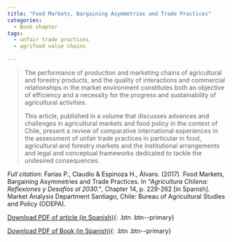 ```yaml
---
title: "Food Markets, Bargaining Asymmetries and Trade Practices"
categories:
  - Book chapter
tags:
  - unfair trade practices
  - agrifood value chains
  
---
```

>The performance of production and marketing chains of agricultural and forestry products, and the quality of interactions and commercial relationships in the market environment constitutes both an objective of efficiency and a necessity for the progress and sustainability of agricultural activities.
>
>This article, published in a volume that discusses advances and challenges in agricultural markets and food policy in the context of Chile, present a review of comparative international experiences in the assessment of unfair trade practices in particular in food, agricultural and forestry markets and the institutional arrangements and legal and conceptual frameworks dedicated to tackle the undesired consequences.
>

*Full citation:* Farías P., Claudio & Espinoza H., Álvaro. (2017). Food Markets, Bargaining Asymmetries and Trade Practices. In *"Agricultura Chilena: Reflexiones y Desafíos al 2030."*, Chapter 14, p. 229-262 [in Spanish]. Market Analysis Department Santiago, Chile: Bureau of Agricultural Studies and Policy (ODEPA).

[Download PDF of article (in Spanish)](https://www.odepa.gob.cl/wp-content/uploads/2018/01/negociacion15parte.pdf){: .btn .btn--primary}

[Download PDF of Book (in Spanish)](https://www.odepa.gob.cl/wp-content/uploads/2018/01/ReflexDesaf_2030-1.pdf){: .btn .btn--primary}

